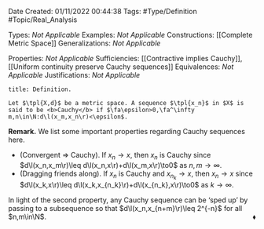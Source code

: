 <div class="topSpace"></div>

Date Created: 01/11/2022 00:44:38
Tags: #Type/Definition #Topic/Real_Analysis

Types: <i>Not Applicable</i>
Examples: <i>Not Applicable</i>
Constructions: [[Complete Metric Space]]
Generalizations: <i>Not Applicable</i>

Properties: <i>Not Applicable</i>
Sufficiencies: [[Contractive implies Cauchy]], [[Uniform continuity preserve Cauchy sequences]]
Equivalences: <i>Not Applicable</i>
Justifications: <i>Not Applicable</i>

``` ad-Definition
title: Definition.

Let $\tpl{X,d}$ be a metric space. A sequence $\tpl{x_n}$ in $X$ is said to be <b>Cauchy</b> if $\fa\epsilon>0,\fa^\infty m,n\in\N:d\l(x_m,x_n\r)<\epsilon$.

```

<b>Remark.</b> We list some important properties regarding Cauchy sequences here.
* (Convergent $\Rightarrow$ Cauchy). If $x_n\to x$, then $x_n$ is Cauchy since $d\l(x_n,x_m\r)\leq d\l(x_n,x\r)+d\l(x_m,x\r)\to0$ as $n,m\to\infty$.
* (Dragging friends along). If $x_n$ is Cauchy and $x_{n_k}\to x$, then $x_n\to x$ since $d\l(x_k,x\r)\leq d\l(x_k,x_{n_k}\r)+d\l(x_{n_k},x\r)\to0$ as $k\to\infty$.

In light of the second property, any Cauchy sequence can be ‘sped up’ by passing to a subsequence so that $d\l(x_n,x_{n+m}\r)\leq 2^{-n}$ for all $n,m\in\N$.<span style="float:right;">$\blacklozenge$</span>
